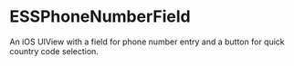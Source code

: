 ESSPhoneNumberField
===================

An iOS UIView with a field for phone number entry and a button for quick country code selection.
